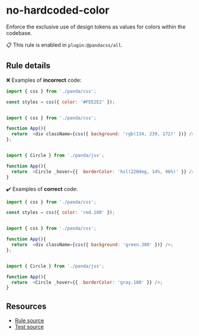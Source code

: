 [//]: # (This file is generated by eslint-docgen. Do not edit it directly.)

# no-hardcoded-color

Enforce the exclusive use of design tokens as values for colors within the codebase.

📋 This rule is enabled in `plugin:@pandacss/all`.

## Rule details

❌ Examples of **incorrect** code:
```js
import { css } from './panda/css';

const styles = css({ color: '#FEE2E2' });
```
```js

import { css } from './panda/css';

function App(){
  return  <div className={css({ background: 'rgb(134, 239, 172)' })} />;
};
```
```js

import { Circle } from './panda/jsx';

function App(){
  return  <Circle _hover={{  borderColor: 'hsl(220deg, 14%, 96%)' }} />;
}
```

✔️ Examples of **correct** code:
```js
import { css } from './panda/css';

const styles = css({ color: 'red.100' });
```
```js

import { css } from './panda/css';

function App(){
  return  <div className={css({ background: 'green.300' })} />;
};
```
```js

import { Circle } from './panda/jsx';

function App(){
  return  <Circle _hover={{  borderColor: 'gray.100' }} />;
}
```

## Resources

* [Rule source](/plugin/src/rules/no-hardcoded-color.ts)
* [Test source](/tests/no-hardcoded-color.test.ts)
